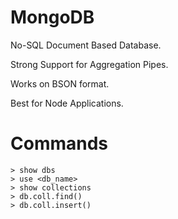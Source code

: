 # MongoDB

No-SQL Document Based Database.

Strong Support for Aggregation Pipes.

Works on BSON format.

Best for Node Applications.

# Commands

```
> show dbs            
> use <db_name>        
> show collections      
> db.coll.find()
> db.coll.insert()

```